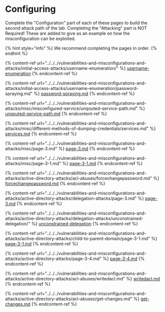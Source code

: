 # Configuring

Complete the "Configuration" part of each of these pages to build the second attack path of the lab. Completing the "Attacking" part is NOT Required! These are added to give as an example on how the misconfiguration can be exploited.

{% hint style="info" %}
We recommend completing the pages in order.
{% endhint %}

{% content-ref url="../../../vulnerabilities-and-misconfigurations-and-attacks/initial-access-attacks/username-enumeration/" %}
[username-enumeration](../../../vulnerabilities-and-misconfigurations-and-attacks/initial-access-attacks/username-enumeration/)
{% endcontent-ref %}

{% content-ref url="../../../vulnerabilities-and-misconfigurations-and-attacks/initial-access-attacks/username-enumeration/password-spraying.md" %}
[password-spraying.md](../../../vulnerabilities-and-misconfigurations-and-attacks/initial-access-attacks/username-enumeration/password-spraying.md)
{% endcontent-ref %}

{% content-ref url="../../../vulnerabilities-and-misconfigurations-and-attacks/misc/misconfigured-service/unqouted-service-path.md" %}
[unqouted-service-path.md](../../../vulnerabilities-and-misconfigurations-and-attacks/misc/misconfigured-service/unqouted-service-path.md)
{% endcontent-ref %}

{% content-ref url="../../../vulnerabilities-and-misconfigurations-and-attacks/misc/different-methods-of-dumping-credentials/services.md" %}
[services.md](../../../vulnerabilities-and-misconfigurations-and-attacks/misc/different-methods-of-dumping-credentials/services.md)
{% endcontent-ref %}

{% content-ref url="../../../vulnerabilities-and-misconfigurations-and-attacks/misc/page-3.md" %}
[page-3.md](../../../vulnerabilities-and-misconfigurations-and-attacks/misc/page-3.md)
{% endcontent-ref %}

{% content-ref url="../../../vulnerabilities-and-misconfigurations-and-attacks/misc/page-3-1.md" %}
[page-3-1.md](../../../vulnerabilities-and-misconfigurations-and-attacks/misc/page-3-1.md)
{% endcontent-ref %}

{% content-ref url="../../../vulnerabilities-and-misconfigurations-and-attacks/active-directory-attacks/acl-abuses/forcechangepassword.md" %}
[forcechangepassword.md](../../../vulnerabilities-and-misconfigurations-and-attacks/active-directory-attacks/acl-abuses/forcechangepassword.md)
{% endcontent-ref %}

{% content-ref url="../../../vulnerabilities-and-misconfigurations-and-attacks/active-directory-attacks/delegation-attacks/page-3.md" %}
[page-3.md](../../../vulnerabilities-and-misconfigurations-and-attacks/active-directory-attacks/delegation-attacks/page-3.md)
{% endcontent-ref %}

{% content-ref url="../../../vulnerabilities-and-misconfigurations-and-attacks/active-directory-attacks/delegation-attacks/unconstrained-delegation/" %}
[unconstrained-delegation](../../../vulnerabilities-and-misconfigurations-and-attacks/active-directory-attacks/delegation-attacks/unconstrained-delegation/)
{% endcontent-ref %}

{% content-ref url="../../../vulnerabilities-and-misconfigurations-and-attacks/active-directory-attacks/child-to-parent-domain/page-3-1.md" %}
[page-3-1.md](../../../vulnerabilities-and-misconfigurations-and-attacks/active-directory-attacks/child-to-parent-domain/page-3-1.md)
{% endcontent-ref %}

{% content-ref url="../../../vulnerabilities-and-misconfigurations-and-attacks/active-directory-attacks/page-3-4.md" %}
[page-3-4.md](../../../vulnerabilities-and-misconfigurations-and-attacks/active-directory-attacks/page-3-4.md)
{% endcontent-ref %}

{% content-ref url="../../../vulnerabilities-and-misconfigurations-and-attacks/active-directory-attacks/acl-abuses/writedacl.md" %}
[writedacl.md](../../../vulnerabilities-and-misconfigurations-and-attacks/active-directory-attacks/acl-abuses/writedacl.md)
{% endcontent-ref %}

{% content-ref url="../../../vulnerabilities-and-misconfigurations-and-attacks/active-directory-attacks/acl-abuses/get-changes.md" %}
[get-changes.md](../../../vulnerabilities-and-misconfigurations-and-attacks/active-directory-attacks/acl-abuses/get-changes.md)
{% endcontent-ref %}
